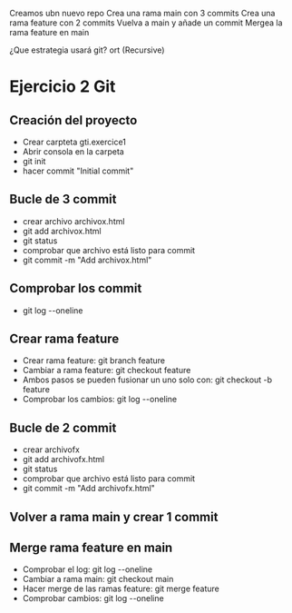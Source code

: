Creamos ubn nuevo repo Crea una rama main con 3 commits Crea una rama feature con 2 commits Vuelva a main y añade un commit Mergea la rama feature en main

¿Que estrategia usará git? ort (Recursive)

# Ejercicio 2 Git

## Creación del proyecto
- Crear carpteta gti.exercice1
- Abrir consola en la carpeta
- git init
- hacer commit "Initial commit"

## Bucle de 3 commit
- crear archivo archivox.html
- git add archivox.html
- git status
- comprobar que archivo está listo para commit
- git commit -m "Add archivox.html"

## Comprobar los commit
- git log --oneline


## Crear rama feature
- Crear rama feature: git branch feature
- Cambiar a rama feature: git checkout feature
- Ambos pasos se pueden fusionar un uno solo con: git checkout -b feature
- Comprobar los cambios: git log --oneline

## Bucle de 2 commit
- crear archivofx
- git add archivofx.html
- git status
- comprobar que archivo está listo para commit
- git commit -m "Add archivofx.html"

## Volver a rama main y crear 1 commit


## Merge rama feature en main
- Comprobar el log: git log --oneline
- Cambiar a rama main: git checkout main
- Hacer merge de las ramas feature: git merge feature
- Comprobar cambios: git log --oneline



